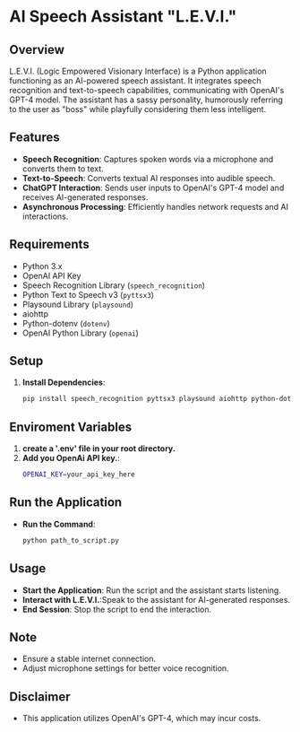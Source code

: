 # AI Speech Assistant "L.E.V.I."

## Overview
L.E.V.I. (Logic Empowered Visionary Interface) is a Python application functioning as an AI-powered speech assistant. It integrates speech recognition and text-to-speech capabilities, communicating with OpenAI's GPT-4 model. The assistant has a sassy personality, humorously referring to the user as "boss" while playfully considering them less intelligent.

## Features
- **Speech Recognition**: Captures spoken words via a microphone and converts them to text.
- **Text-to-Speech**: Converts textual AI responses into audible speech.
- **ChatGPT Interaction**: Sends user inputs to OpenAI's GPT-4 model and receives AI-generated responses.
- **Asynchronous Processing**: Efficiently handles network requests and AI interactions.

## Requirements
- Python 3.x
- OpenAI API Key
- Speech Recognition Library (`speech_recognition`)
- Python Text to Speech v3 (`pyttsx3`)
- Playsound Library (`playsound`)
- aiohttp
- Python-dotenv (`dotenv`)
- OpenAI Python Library (`openai`)

## Setup
1. **Install Dependencies**:
   ```bash
   pip install speech_recognition pyttsx3 playsound aiohttp python-dotenv openai
## Enviroment Variables
1. **create a '.env' file in your root directory.**
2. **Add you OpenAi API key.**:
   ```bash
   OPENAI_KEY=your_api_key_here
## Run the Application
- **Run the Command**:
   ```bash
   python path_to_script.py
   
## Usage
- **Start the Application**: Run the script and the assistant starts listening.
- **Interact with L.E.V.I.**:Speak to the assistant for AI-generated responses.
- **End Session**: Stop the script to end the interaction.

## Note
- Ensure a stable internet connection.
- Adjust microphone settings for better voice recognition.

## Disclaimer
- This application utilizes OpenAI's GPT-4, which may incur costs.
  
  

  
